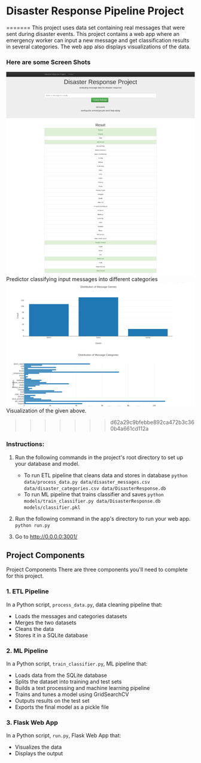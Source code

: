 # Disaster Response Pipeline Project
=======
This project uses data set containing real messages that were sent during disaster events. This project contains a web app where an emergency worker can input a new message and get classification results in several categories. The web app also displays visualizations of the data.

### Here are some Screen Shots
![SS](https://github.com/Hnmani/Disaster-response-pipeline/blob/master/data/screencapture-0-0-0-0-3001-go-2020-05-15-21_15_30.png)
Predictor classifying input messages into different categories
![Visual](https://github.com/Hnmani/Disaster-response-pipeline/blob/master/data/Screenshot_20200515_211456.png)
Visualization of the given above.
>>>>>>> d62a29c9bfebbe892ca472b3c360b4a661cd112a

### Instructions:
1. Run the following commands in the project's root directory to set up your database and model.

    - To run ETL pipeline that cleans data and stores in database
        `python data/process_data.py data/disaster_messages.csv data/disaster_categories.csv data/DisasterResponse.db`
    - To run ML pipeline that trains classifier and saves
        `python models/train_classifier.py data/DisasterResponse.db models/classifier.pkl`

2. Run the following command in the app's directory to run your web app.
    `python run.py`

3. Go to http://0.0.0.0:3001/

## Project Components
Project Components
There are three components you'll need to complete for this project.

### 1. ETL Pipeline
In a Python script, `process_data.py`, data cleaning pipeline that:

* Loads the messages and categories datasets
* Merges the two datasets
* Cleans the data
* Stores it in a SQLite database

### 2. ML Pipeline
In a Python script, `train_classifier.py`, ML pipeline that:

* Loads data from the SQLite database
* Splits the dataset into training and test sets
* Builds a text processing and machine learning pipeline
* Trains and tunes a model using GridSearchCV
* Outputs results on the test set
* Exports the final model as a pickle file

### 3. Flask Web App
In a Python script, `run.py`, Flask Web App that:
* Visualizes the data
* Displays the output
